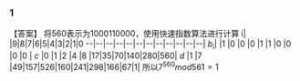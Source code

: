 ### 1
【答案】
将560表示为1000110000，使用快速指数算法进行计算
i| |9|8|7|6|5|4|3|2|1|0
--|--|--|--|--|--|--|--|--|--|--|--|
$b_i$|  |1 |0 |0 |0 |1 |1 |0 |0 |0 |0 |
$c$ |0 |1 |2 |4 |8 |17|35|70|140|280|560|
$d$ |1 |7 |49|157|526|160|241|298|166|67|1|
所以$7^{560}mod561=1$
